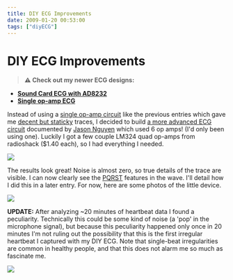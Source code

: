 ```yaml
---
title: DIY ECG Improvements
date: 2009-01-20 00:53:00
tags: ["diyECG"]
---
```


# DIY ECG Improvements

> **⚠️ Check out my newer ECG designs:** 
* [**Sound Card ECG with AD8232**](https://swharden.com/blog/2019-03-15-sound-card-ecg-with-ad8232/)
* [**Single op-amp ECG**](https://swharden.com/blog/2016-08-08-diy-ecg-with-1-op-amp/)

Instead of using a [single op-amp circuit](http://www.swharden.com/blog/images/opampecg.gif) like the previous entries which gave me [decent but staticky](http://www.swharden.com/blog/images/diy_ecg4.png) traces, I decided to build [a more advanced ECG circuit](http://www.eng.utah.edu/~jnguyen/ecg/bigsch.gif) documented by [Jason Nguyen](http://www.eng.utah.edu/~jnguyen/ecg/ecg_index.html) which used 6 op amps! (I'd only been using one). Luckily I got a few couple LM324 quad op-amps from radioshack ($1.40 each), so I had everything I needed.

<div class="text-center img-border">

[![](https://swharden.com/static/2009/01/20/08-01-19-410_thumb.jpg)](https://swharden.com/static/2009/01/20/08-01-19-410.jpg)

</div>

The results look great! Noise is almost zero, so true details of the trace are visible. I can now clearly see the [PQRST](http://www.vanth.org/vibes/images/normalECG2.PNG) features in the wave. I'll detail how I did this in a later entry. For now, here are some photos of the little device.

<div class="text-center">

[![](https://swharden.com/static/2009/01/20/nicetwopng_thumb.jpg)](https://swharden.com/static/2009/01/20/nicetwopng.png)

</div>

__UPDATE:__ After analyzing ~20 minutes of heartbeat data I found a peculiarity. Technically this could be some kind of noise (a 'pop' in the microphone signal), but because this peculiarity happened only once in 20 minutes I'm not ruling out the possibility that this is the first irregular heartbeat I captured with my DIY ECG. Note that single-beat irregularities are common in healthy people, and that this does not alarm me so much as fascinate me.

<div class="text-center">

[![](https://swharden.com/static/2009/01/20/murm2_thumb.jpg)](https://swharden.com/static/2009/01/20/murm2.png)

</div>


